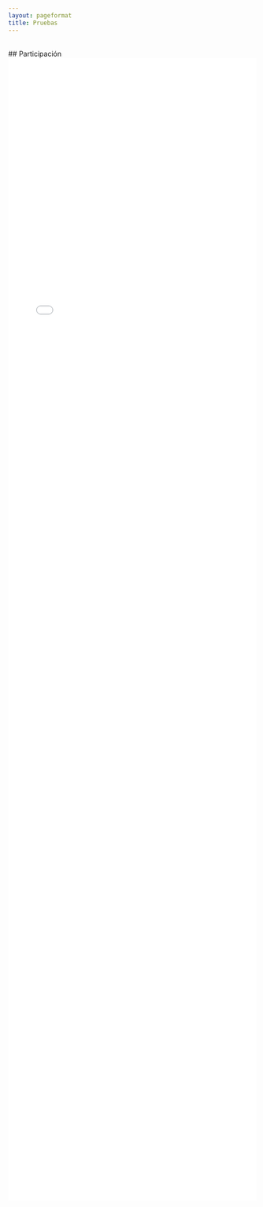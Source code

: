 ```yaml
---
layout: pageformat
title: Pruebas
---
```


<style> 

.plot{
  width:100%;
  height: 58vh;
  border-style: none;
}
</style>

<br>
## Participación
<br>

<iframe src="../assets/iframes/heatmap.html" class="plot"></iframe>
